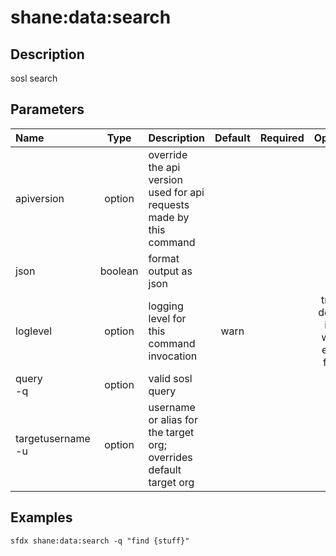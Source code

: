 <!-- This file has been generated with command 'sfdx hardis:doc:plugin:generate'. Please do not update it manually or it may be overwritten -->
# shane:data:search

## Description

sosl search

## Parameters

|Name|Type|Description|Default|Required|Options|
|:---|:--:|:----------|:-----:|:------:|:-----:|
|apiversion|option|override the api version used for api requests made by this command||||
|json|boolean|format output as json||||
|loglevel|option|logging level for this command invocation|warn||trace<br/>debug<br/>info<br/>warn<br/>error<br/>fatal|
|query<br/>-q|option|valid sosl query||||
|targetusername<br/>-u|option|username or alias for the target org; overrides default target org||||

## Examples

```shell
sfdx shane:data:search -q "find {stuff}"
```


